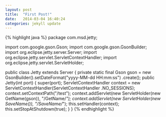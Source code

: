 ```yaml
---
layout: post
title:  "First Post!"
date:   2014-03-04 16:40:24
categories: jekyll update
---
```



{% highlight java %}
package com.msd.jetty;
 
import com.google.gson.Gson;
import com.google.gson.GsonBuilder;
import org.eclipse.jetty.server.Server;
import org.eclipse.jetty.servlet.ServletContextHandler;
import org.eclipse.jetty.servlet.ServletHolder;
 
public class Jetty extends Server {
 private static final Gson gson = new GsonBuilder().setDateFormat("yyyy-MM-dd HH:mm:ss")
 .create();
 public Jetty(int port) {
  super(port);
  ServletContextHandler context = new ServletContextHandler(ServletContextHandler
  .NO_SESSIONS);
  context.setContextPath("/test");
  context.addServlet(new ServletHolder(new GetName(gson)), "/GetName/*");
  context.addServlet(new ServletHolder(new SaveName()), "/SaveName/*");
  this.setHandler(context);
  this.setStopAtShutdown(true);
 }
}
{% endhighlight %}
